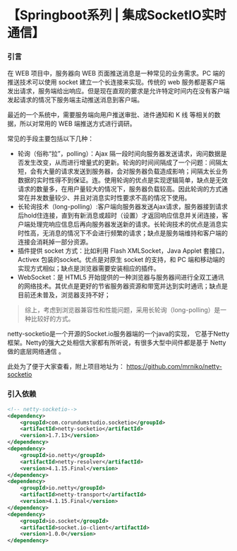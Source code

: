 # 【Springboot系列 | 集成SocketIO实时通信】

### 引言

在 WEB 项目中，服务器向 WEB 页面推送消息是一种常见的业务需求。PC 端的推送技术可以使用 socket 建立一个长连接来实现。传统的 web 服务都是客户端发出请求，服务端给出响应。但是现在直观的要求是允许特定时间内在没有客户端发起请求的情况下服务端主动推送消息到客户端。

最近的一个系统中，需要服务端向用户推送审批、进件通知和 K 线 等相关的数据，所以对常用的 WEB 端推送方式进行调研。

常见的手段主要包括以下几种：

- 轮询（俗称“拉”，polling）：Ajax 隔一段时间向服务器发送请求，询问数据是否发生改变，从而进行增量式的更新。轮询的时间间隔成了一个问题：间隔太短，会有大量的请求发送到服务器，会对服务器负载造成影响；间隔太长业务数据的实时性得不到保证。连。使用轮询的优点是实现逻辑简单，缺点是无效请求的数量多，在用户量较大的情况下，服务器负载较高。因此轮询的方式通常在并发数量较少、并且对消息实时性要求不高的情况下使用。
- 长轮询技术（long-polling）:客户端向服务器发送Ajax请求，服务器接到请求后hold住连接，直到有新消息或超时（设置）才返回响应信息并关闭连接，客户端处理完响应信息后再向服务器发送新的请求。长轮询技术的优点是消息实时性高，无消息的情况下不会进行频繁的请求；缺点是服务端维持和客户端的连接会消耗掉一部分资源。
- 插件提供 socket 方式：比如利用 Flash XMLSocket，Java Applet 套接口，Activex 包装的socket。优点是对原生 socket 的支持，和 PC 端和移动端的实现方式相似；缺点是浏览器需要安装相应的插件。
- WebSocket：是 HTML5 开始提供的一种浏览器与服务器间进行全双工通讯的网络技术。其优点是更好的节省服务器资源和带宽并达到实时通讯；缺点是目前还未普及，浏览器支持不好；

> 综上，考虑到浏览器兼容性和性能问题，采用长轮询（long-polling）是一种比较好的方式。

netty-socketio是一个开源的Socket.io服务器端的一个java的实现， 它基于Netty框架。Netty的强大之处相信大家都有所听说，有很多大型中间件都是基于 Netty 做的底层网络通信 。

此处为了便于大家查看，附上项目地址为： https://github.com/mrniko/netty-socketio

### 引入依赖

```xml
<!-- netty-socketio-->
<dependency>
    <groupId>com.corundumstudio.socketio</groupId>
    <artifactId>netty-socketio</artifactId>
    <version>1.7.13</version>
</dependency>
<dependency>
    <groupId>io.netty</groupId>
    <artifactId>netty-resolver</artifactId>
    <version>4.1.15.Final</version>
</dependency>
<dependency>
    <groupId>io.netty</groupId>
    <artifactId>netty-transport</artifactId>
    <version>4.1.15.Final</version>
</dependency>
<dependency>
    <groupId>io.socket</groupId>
    <artifactId>socket.io-client</artifactId>
    <version>1.0.0</version>
</dependency>
```

